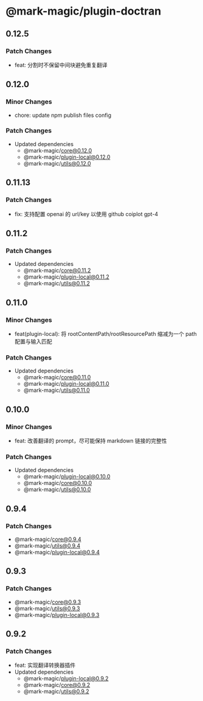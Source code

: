 # @mark-magic/plugin-doctran

## 0.12.5

### Patch Changes

- feat: 分割时不保留中间块避免重复翻译

## 0.12.0

### Minor Changes

- chore: update npm publish files config

### Patch Changes

- Updated dependencies
  - @mark-magic/core@0.12.0
  - @mark-magic/plugin-local@0.12.0
  - @mark-magic/utils@0.12.0

## 0.11.13

### Patch Changes

- fix: 支持配置 openai 的 url/key 以使用 github coiplot gpt-4

## 0.11.2

### Patch Changes

- Updated dependencies
  - @mark-magic/core@0.11.2
  - @mark-magic/plugin-local@0.11.2
  - @mark-magic/utils@0.11.2

## 0.11.0

### Minor Changes

- feat(plugin-local): 将 rootContentPath/rootResourcePath 缩减为一个 path 配置与输入匹配

### Patch Changes

- Updated dependencies
  - @mark-magic/core@0.11.0
  - @mark-magic/plugin-local@0.11.0
  - @mark-magic/utils@0.11.0

## 0.10.0

### Minor Changes

- feat: 改善翻译的 prompt，尽可能保持 markdown 链接的完整性

### Patch Changes

- Updated dependencies
  - @mark-magic/plugin-local@0.10.0
  - @mark-magic/core@0.10.0
  - @mark-magic/utils@0.10.0

## 0.9.4

### Patch Changes

- @mark-magic/core@0.9.4
- @mark-magic/utils@0.9.4
- @mark-magic/plugin-local@0.9.4

## 0.9.3

### Patch Changes

- @mark-magic/core@0.9.3
- @mark-magic/utils@0.9.3
- @mark-magic/plugin-local@0.9.3

## 0.9.2

### Patch Changes

- feat: 实现翻译转换器插件
- Updated dependencies
  - @mark-magic/plugin-local@0.9.2
  - @mark-magic/core@0.9.2
  - @mark-magic/utils@0.9.2
